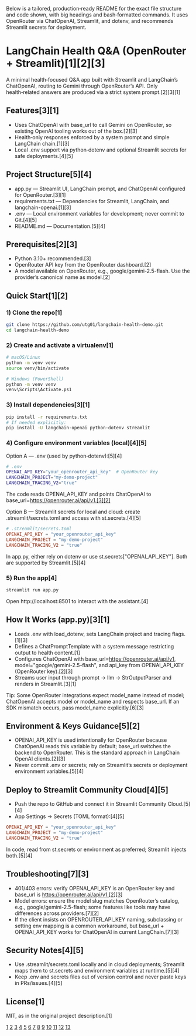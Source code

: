 Below is a tailored, production‑ready README for the exact file structure and code shown, with big headings and bash‑formatted commands. It uses OpenRouter via ChatOpenAI, Streamlit, and dotenv, and recommends Streamlit secrets for deployment.

# LangChain Health Q&A (OpenRouter + Streamlit)[1][2][3]

A minimal health‑focused Q&A app built with Streamlit and LangChain’s ChatOpenAI, routing to Gemini through OpenRouter’s API. Only health‑related answers are produced via a strict system prompt.[2][3][1]

## Features[3][1]
- Uses ChatOpenAI with base_url to call Gemini on OpenRouter, so existing OpenAI tooling works out of the box.[2][3]
- Health‑only responses enforced by a system prompt and simple LangChain chain.[1][3]
- Local .env support via python‑dotenv and optional Streamlit secrets for safe deployments.[4][5]

## Project Structure[5][4]
- app.py — Streamlit UI, LangChain prompt, and ChatOpenAI configured for OpenRouter.[3][1]
- requirements.txt — Dependencies for Streamlit, LangChain, and langchain-openai.[1][3]
- .env — Local environment variables for development; never commit to Git.[4][5]
- README.md — Documentation.[5][4]

## Prerequisites[2][3]
- Python 3.10+ recommended.[3]
- OpenRouter API key from the OpenRouter dashboard.[2]
- A model available on OpenRouter, e.g., google/gemini-2.5-flash. Use the provider’s canonical name as model.[2]

## Quick Start[1][2]

### 1) Clone the repo[1]
```bash
git clone https://github.com/utg01/langchain-health-demo.git
cd langchain-health-demo
```

### 2) Create and activate a virtualenv[1]
```bash
# macOS/Linux
python -m venv venv
source venv/bin/activate

# Windows (PowerShell)
python -m venv venv
venv\Scripts\Activate.ps1
```

### 3) Install dependencies[3][1]
```bash
pip install -r requirements.txt
# If needed explicitly:
pip install -U langchain-openai python-dotenv streamlit
```

### 4) Configure environment variables (local)[4][5]
Option A — .env (used by python‑dotenv):[5][4]
```bash
# .env
OPENAI_API_KEY="your_openrouter_api_key"  # OpenRouter key
LANGCHAIN_PROJECT="my-demo-project"
LANGCHAIN_TRACING_V2="true"
```
The code reads OPENAI_API_KEY and points ChatOpenAI to base_url=https://openrouter.ai/api/v1.[3][2]

Option B — Streamlit secrets for local and cloud: create .streamlit/secrets.toml and access with st.secrets.[4][5]
```toml
# .streamlit/secrets.toml
OPENAI_API_KEY = "your_openrouter_api_key"
LANGCHAIN_PROJECT = "my-demo-project"
LANGCHAIN_TRACING_V2 = "true"
```
In app.py, either rely on dotenv or use st.secrets["OPENAI_API_KEY"]. Both are supported by Streamlit.[5][4]

### 5) Run the app[4]
```bash
streamlit run app.py
```
Open http://localhost:8501 to interact with the assistant.[4]

## How It Works (app.py)[3][1]
- Loads .env with load_dotenv, sets LangChain project and tracing flags.[1][3]
- Defines a ChatPromptTemplate with a system message restricting output to health content.[1]
- Configures ChatOpenAI with base_url=https://openrouter.ai/api/v1, model="google/gemini-2.5-flash", and api_key from OPENAI_API_KEY (OpenRouter key).[2][3]
- Streams user input through prompt → llm → StrOutputParser and renders in Streamlit.[3][1]

Tip: Some OpenRouter integrations expect model_name instead of model; ChatOpenAI accepts model or model_name and respects base_url. If an SDK mismatch occurs, pass model_name explicitly.[6][3]

## Environment & Keys Guidance[5][2]
- OPENAI_API_KEY is used intentionally for OpenRouter because ChatOpenAI reads this variable by default; base_url switches the backend to OpenRouter. This is the standard approach in LangChain OpenAI clients.[2][3]
- Never commit .env or secrets; rely on Streamlit’s secrets or deployment environment variables.[5][4]

## Deploy to Streamlit Community Cloud[4][5]
- Push the repo to GitHub and connect it in Streamlit Community Cloud.[5][4]
- App Settings → Secrets (TOML format):[4][5]
```toml
OPENAI_API_KEY = "your_openrouter_api_key"
LANGCHAIN_PROJECT = "my-demo-project"
LANGCHAIN_TRACING_V2 = "true"
```
In code, read from st.secrets or environment as preferred; Streamlit injects both.[5][4]

## Troubleshooting[7][3]
- 401/403 errors: verify OPENAI_API_KEY is an OpenRouter key and base_url is https://openrouter.ai/api/v1.[2][3]
- Model errors: ensure the model slug matches OpenRouter’s catalog, e.g., google/gemini-2.5-flash; some features like tools may have differences across providers.[7][2]
- If the client insists on OPENROUTER_API_KEY naming, subclassing or setting env mapping is a common workaround, but base_url + OPENAI_API_KEY works for ChatOpenAI in current LangChain.[7][3]

## Security Notes[4][5]
- Use .streamlit/secrets.toml locally and in cloud deployments; Streamlit maps them to st.secrets and environment variables at runtime.[5][4]
- Keep .env and secrets files out of version control and never paste keys in PRs/issues.[4][5]

## License[1]
MIT, as in the original project description.[1]

[1](https://python.langchain.com/docs/integrations/chat/openai/)
[2](https://openrouter.ai/docs/quickstart)
[3](https://python.langchain.com/api_reference/openai/chat_models/langchain_openai.chat_models.base.ChatOpenAI.html)
[4](https://docs.streamlit.io/develop/api-reference/connections/st.secrets)
[5](https://docs.streamlit.io/develop/concepts/connections/secrets-management)
[6](https://huggingface.co/spaces/barunsaha/slide-deck-ai/commit/3b3664d085ad1c8a5553f163bdabe84e70c6e09d)
[7](https://github.com/langchain-ai/langchain/discussions/27964)
[8](https://ppl-ai-file-upload.s3.amazonaws.com/web/direct-files/attachments/images/84015689/8e193aa8-0be4-4b8c-a840-41247d895cc5/image.jpg?AWSAccessKeyId=ASIA2F3EMEYE3NQMSEW2&Signature=WY7fAZHXtt%2F7zf%2F6osb43wBiefo%3D&x-amz-security-token=IQoJb3JpZ2luX2VjEIf%2F%2F%2F%2F%2F%2F%2F%2F%2F%2FwEaCXVzLWVhc3QtMSJGMEQCIHm6upU1V6zj5Ka6t%2FOFtUedrMWOPWJJEki%2FOBkx2MwAAiAV%2BUtAUZUSDy24xB9UjTUjpsp6wz4ZPjavo5Gf0XJUbir6BAjg%2F%2F%2F%2F%2F%2F%2F%2F%2F%2F8BEAEaDDY5OTc1MzMwOTcwNSIMxTenPvmw579THs%2F3Ks4EqnlFgtKAl0OJbfcNa0gVNqK4A6Q%2F4NApylJoSmaWLF3VShf8iDAHGgm6bueZzHYTcJt0Agq6krLpv30ahv2WDXA6Nnb6nrQwlXqDdfR%2Bi5pOVkf0H6hCBwF%2BH0v2PwyfSby8mjO7O9xpV0xM9CMV8iL%2F5llau3RM3dxbxu60UQHNjgFGkAT4GCXp1YuBXUKcytqLocGh%2BIUWEF0c0EnvUvinAkGf8aRkOFfTkR7huTSCu9jIflnTtMqP8tmkM8lRamONl7Ejp%2BndEoJdpfC%2BMDkDQmfLScwRI3S4fHU%2BGrFjM5icLQ5AiQJUJkZ13TYiH0QMywFPQt5v6ckfwFRpClKmgudoQ9Jz8EaxLqqxO4FdbPRK8i5yNCCwrOt%2BQrmdqux%2FrYJpaAtP35FW8%2BSAnDziCNnEbbFUPuP3fo%2FqosztIF5jUpUdXjMbcqF%2FiiQi29VvuHf5Jm%2BG0DrnkxE7ntJGBoh8rQN9UPjEUiFN57snNwzs9pkPRx2yhx2msqtBoHOyjLUmCcbvACFvN5MyDs9R2bOvLjr2D9PYUp11A2AAasshxIZKv%2BtFmuqvut3upsLJZZKaGOGPa5Qi4NGIAZ8Bp%2BS5hogP%2FJOdUdiPNnJRTWwsEW5diI3GjN8WRbvqlxSevBubfJR8Gkq0PZZBOE13JlB5294HF9z0p46C53c9Y7%2FgmgsJHkvzOQb0FpB5rKJczxOXjw7w8c2q43ZNsQfMojd2abRBrLxUErG7IeMqrTTjazc3GkWoxC71IkE1NqcnqCMhhxpcqlMmjwMwlIHOxQY6mwHqqrkq%2FQ44geSSq9lS42yQou2KJfBbHqFSXElmQYfuzn6PMXT%2Be2QgwgUnkfDWYe1WY5hG0Mq7grHAlB4z0c600cUaG5hEgZR4gawrOLzB0L%2FbUOzTe78X78YZZj2g9PLb9ZbW5qx75KrKVLFgNzPmGVspXGczOUwW%2FhAUCqoJCed2Z%2FgsmnAJbdPuyJsSEylJqfUUlrou5wlsMA%3D%3D&Expires=1756596137)
[9](https://openrouter.ai/docs/community/lang-chain)
[10](https://www.datasciencebyexample.com/2023/12/27/enable-secrets-in-using-streamlit-app/)
[11](https://blog.gopenai.com/from-curiosity-to-code-my-journey-into-ai-agents-with-langchain-and-openrouter-2c10ae5d2aff)
[12](https://github.com/langchain-ai/langchain/issues/31325)
[13](https://gist.github.com/rbiswasfc/f38ea50e1fa12058645e6077101d55bb)
